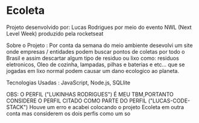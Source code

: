 # Ecoleta
Projeto desenvolvido por: Lucas Rodrigues por meio do evento NWL (Next Level Week) produzido pela rocketseat

Sobre o Projeto : Por conta da semana do meio ambiente desevolvi um site onde empresas / entidades podem buscar pontos de coletas por todo o Brasil e assim descartar algum tipo de residuo ou lixo como: residuos eletronicos, Oleo de cozinha, lampadas, pilhas e baterias e etc... que se jogadas em lixo normal podem causar um dano ecologico ao planeta.

Tecnologias Usadas : JavaScript, Node.js, SQLlite

OBS: O PERFIL ("LUKINHAS RODRIGUES") É MEU TBM,PORTANTO CONSIDERE O PERFIL CITADO COMO PARTE DO PERFIL ("LUCAS-CODE-STACK")
Houve um erro e acabei colocando o projeto Ecoleta em outra conta mas considerem os dois perfis como um so
